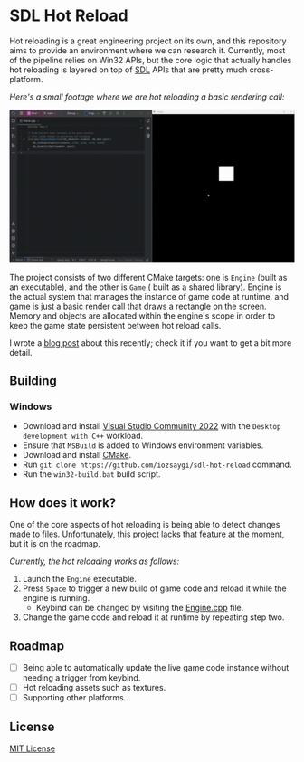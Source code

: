 # SDL Hot Reload

Hot reloading is a great engineering project on its own, and this repository aims to provide an environment where we can
research it. Currently, most of the pipeline relies on Win32 APIs, but the core logic that actually handles hot
reloading is layered on top of [SDL](https://www.libsdl.org/) APIs that are pretty much cross-platform.

_Here's a small footage where we are hot reloading a basic rendering call:_

![Render call change](https://github.com/iozsaygi/sdl-hot-reload/blob/main/Showcase/render-call-change.gif)

The project consists of two different CMake targets: one is `Engine` (built as an executable), and the other is `Game` (
built as a shared library). Engine is the actual system that manages the instance of game code at runtime, and game is
just a basic render call that draws a rectangle on the screen. Memory and objects are allocated within the engine's
scope in order to keep the game state persistent between hot reload calls.

I wrote a [blog post](https://iozsaygi.github.io/2025/01/06/hot-reloading-ccpp-code-with-sdl.html) about this recently;
check it if you want to get a bit more detail.

## Building

### Windows

- Download and install [Visual Studio Community 2022](https://visualstudio.microsoft.com/vs/community/) with the
  `Desktop development with C++` workload.
- Ensure that `MSBuild` is added to Windows environment variables.
- Download and install [CMake](https://cmake.org/).
- Run `git clone https://github.com/iozsaygi/sdl-hot-reload` command.
- Run the `win32-build.bat` build script.

## How does it work?

One of the core aspects of hot reloading is being able to detect changes made to files. Unfortunately, this project
lacks that feature at the moment, but it is on the roadmap.

_Currently, the hot reloading works as follows:_

1. Launch the `Engine` executable.
2. Press `Space` to trigger a new build of game code and reload it while the engine is running.
    - Keybind can be changed by visiting
      the [Engine.cpp](https://github.com/iozsaygi/sdl-hot-reload/blob/main/Engine/Engine.cpp) file.
3. Change the game code and reload it at runtime by repeating step two.

## Roadmap

- [ ] Being able to automatically update the live game code instance without needing a trigger from keybind.
- [ ] Hot reloading assets such as textures.
- [ ] Supporting other platforms.

## License

[MIT License](https://github.com/iozsaygi/sdl-hot-reload/blob/main/LICENSE)